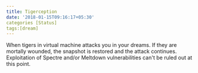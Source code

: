 ```yaml
---
title: Tigerception
date: '2018-01-15T09:16:17+05:30'
categories [Status]
tags:[dream]
---
```


When tigers in virtual machine attacks you in your dreams. If they are mortally wounded, the snapshot is restored and the attack continues. Exploitation of Spectre and/or Meltdown vulnerabilities can't be ruled out at this point.